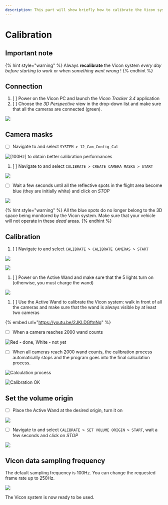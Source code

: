 ```yaml
---
description: This part will show briefly how to calibrate the Vicon system at the MRASL.
---
```


# Calibration

## Important note

{% hint style="warning" %}
Always **recalibrate** the Vicon system _every day_ _before starting to work_ or when _something went wrong_ !
{% endhint %}

## Connection

1. [ ] Power on the Vicon PC and launch the _Vicon Tracker 3.4_ application
2. [ ] Choose the _3D Perspective_ view in the drop-down list and make sure that all the cameras are connected \(green\).

![](../../.gitbook/assets/vicon_connect.png)

## Camera masks

* [ ] Navigate to and select `SYSTEM > 12_Cam_Config_Cal` 

![\[100Hz\] to obtain better calibration performances](../../.gitbook/assets/vicon_mask0.png)

1. [ ] Navigate to and select `CALIBRATE > CREATE CAMERA MASKS > START`

![](../../.gitbook/assets/vicon_mask1_4_3.png)

* [ ] Wait a few seconds until all the reflective spots in the flight area become blue \(they are initially white\) and click on _STOP_ 

![](../../.gitbook/assets/vicon_mask2.png)

{% hint style="warning" %}
All the blue spots do no longer belong to the 3D space being monitored by the Vicon system.  Make sure that your vehicle will not operate in these _dead_ areas.
{% endhint %}

## **Calibration**

1. [ ] Navigate to and select `CALIBRATE > CALIBRATE CAMERAS > START`

![](../../.gitbook/assets/vicon_calib0.png)

![](../../.gitbook/assets/vicon_calib1.png)

1. [ ] Power on the Active Wand and make sure that the 5 lights turn on \(otherwise, you must charge the wand\)

![](../../.gitbook/assets/vicon_active_wand.jpg)

1. [ ] Use the Active Wand to calibrate the Vicon system: walk in front of all the cameras and make sure that the wand is always visible by at least two cameras

{% embed url="https://youtu.be/2JKLDGftnNg" %}

* [ ] When a camera reaches 2000 wand counts

![Red - done, White - not yet](../../.gitbook/assets/vicon_calib2.png)

* [ ] When all cameras reach 2000 wand counts, the calibration process automatically stops and the program goes into the final calculation process.

![Calculation process](../../.gitbook/assets/vicon_calib3.png)

![Calibration OK](../../.gitbook/assets/vicon_calib4.png)

## Set the volume origin

* [ ] Place the Active Wand at the desired origin, turn it on

![](../../.gitbook/assets/vicon_origin.jpg)

* [ ] Navigate to and select `CALIBRATE > SET VOLUME ORIGIN > START`, wait a few seconds and click on _STOP_

![](../../.gitbook/assets/vicon_origin2.png)

## Vicon data sampling frequency

The default sampling frequency is 100Hz. You can change the requested frame rate up to 250Hz.

![](../../.gitbook/assets/vicon_freq.png)

The Vicon system is now ready to be used.

## 

